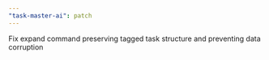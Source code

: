 ```yaml
---
"task-master-ai": patch
---
```


Fix expand command preserving tagged task structure and preventing data corruption
